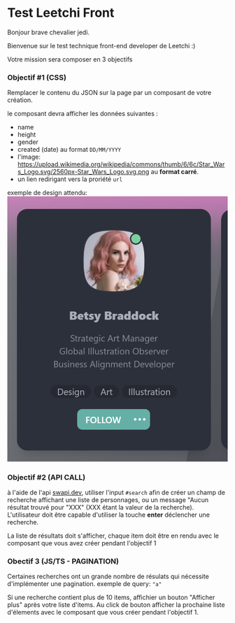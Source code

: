 # Test Leetchi Front

Bonjour brave chevalier jedi.

Bienvenue sur le test technique front-end developer de Leetchi :)

Votre mission sera composer en 3 objectifs


### Objectif #1 (CSS)

Remplacer le contenu du JSON sur la page par un composant de votre création.

le composant devra afficher les données suivantes : 
- name
- height
- gender
- created (date) au format `DD/MM/YYYY`
- l'image: https://upload.wikimedia.org/wikipedia/commons/thumb/6/6c/Star_Wars_Logo.svg/2560px-Star_Wars_Logo.svg.png au **format carré**.
- un lien redirigant vers la proriété `url`

exemple de design attendu: ![](wiki/card-example.png)

### Objectif #2 (API CALL)

à l'aide de l'api [swapi.dev](https://swapi.dev/), utiliser l'input `#search` afin de créer un champ de recherche affichant une liste de personnages, ou un message "Aucun résultat trouvé pour "XXX" (XXX étant la valeur de la recherche). L'utilisateur doit être capable d'utiliser la touche **enter** déclencher une recherche.

La liste de résultats doit s'afficher, chaque item doit être en rendu avec le composant que vous avez créer pendant l'objectif 1


### Obectif 3 (JS/TS - PAGINATION)

Certaines recherches ont un grande nombre de résulats qui nécessite d'implémenter une pagination.
exemple de query: `"a"`

Si une recherche contient plus de 10 items, affichier un bouton "Afficher plus" après votre liste d'items. Au click de bouton afficher la prochaine liste d'élements avec le composant que vous créer pendant l'objectif 1.

